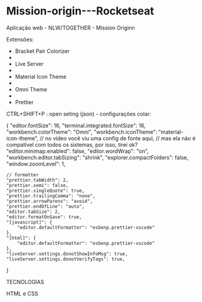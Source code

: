 # Mission-origin---Rocketseat
Aplicação web - NLW/TOGETHER - Mission Originn

Extensões:

- Bracket Pair Colorizer
- 
- Live Server
- 
- Material Icon Theme
- 
- Omni Theme
- 
- Prettier

CTRL+SHIFT+P : open seting (json) - configurações colar:

{
    "editor.fontSize": 16,
    "terminal.integrated.fontSize": 16,
    "workbench.colorTheme": "Omni",
    "workbench.iconTheme": "material-icon-theme",
    // no vídeo você viu uma config de fonte aqui, 
		// mas ela não é compatível com todos os sistemas, por isso, tirei ok?
    "editor.minimap.enabled": false,
    "editor.wordWrap": "on",
    "workbench.editor.tabSizing": "shrink",
    "explorer.compactFolders": false,
    "window.zoomLevel": 1,

    // formatter
    "prettier.tabWidth": 2,
    "prettier.semi": false, 
    "prettier.singleQuote": true,
    "prettier.trailingComma": "none", 
    "prettier.arrowParens": "avoid",
    "prettier.endOfLine": "auto",
    "editor.tabSize": 2,
    "editor.formatOnSave": true,
    "[javascript]": {
        "editor.defaultFormatter": "esbenp.prettier-vscode"
    },
    "[html]": {
        "editor.defaultFormatter": "esbenp.prettier-vscode"
    },
    "liveServer.settings.donotShowInfoMsg": true,
    "liveServer.settings.donotVerifyTags": true,
}

TECNOLOGIAS

HTML e CSS
